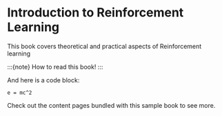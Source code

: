 # Introduction to Reinforcement Learning

This book covers theoretical and practical aspects of Reinforcement learning

:::{note}
How to read this book!
:::

And here is a code block:

```
e = mc^2
```

Check out the content pages bundled with this sample book to see more.